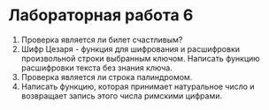 # Лабораторная работа 6

1. Проверка является ли билет счастливым?  
2. Шифр Цезаря - функция для шифрования и расшифровки произвольной строки выбранным ключом. Написать функцию расшифровки текста без знания ключа.
3. Проверка является ли строка палиндромом.
4. Написать функцию, которая принимает натуральное число и возвращает запись этого числа римскими цифрами.
